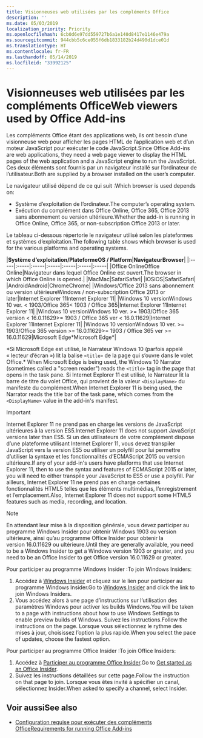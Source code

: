 ```yaml
---
title: Visionneuses web utilisées par les compléments Office
description: ''
ms.date: 05/03/2019
localization_priority: Priority
ms.openlocfilehash: 6cb0d6e97dd559727b6a1e140d8417e1146e479a
ms.sourcegitcommit: 944cbb5c6ce055f6db1833182b24d490d1dce01d
ms.translationtype: HT
ms.contentlocale: fr-FR
ms.lasthandoff: 05/14/2019
ms.locfileid: "33992125"
---
```

# <a name="web-viewers-used-by-office-add-ins"></a><span data-ttu-id="a0b06-102">Visionneuses web utilisées par les compléments Office</span><span class="sxs-lookup"><span data-stu-id="a0b06-102">Web viewers used by Office Add-ins</span></span>

<span data-ttu-id="a0b06-103">Les compléments Office étant des applications web, ils ont besoin d’une visionneuse web pour afficher les pages HTML de l’application web et d’un moteur JavaScript pour exécuter le code JavaScript.</span><span class="sxs-lookup"><span data-stu-id="a0b06-103">Since Office Add-ins are web applications, they need a web page viewer to display the HTML pages of the web application and a JavaScript engine to run the JavaScript.</span></span> <span data-ttu-id="a0b06-104">Ces deux éléments sont fournis par un navigateur installé sur l’ordinateur de l’utilisateur.</span><span class="sxs-lookup"><span data-stu-id="a0b06-104">Both are supplied by a browser installed on the user’s computer.</span></span>

<span data-ttu-id="a0b06-105">Le navigateur utilisé dépend de ce qui suit :</span><span class="sxs-lookup"><span data-stu-id="a0b06-105">Which browser is used depends on:</span></span>

- <span data-ttu-id="a0b06-106">Système d’exploitation de l’ordinateur.</span><span class="sxs-lookup"><span data-stu-id="a0b06-106">The computer’s operating system.</span></span>
- <span data-ttu-id="a0b06-107">Exécution du complément dans Office Online, Office 365, Office 2013 sans abonnement ou version ultérieure.</span><span class="sxs-lookup"><span data-stu-id="a0b06-107">Whether the add-in is running in Office Online, Office 365, or non-subscription Office 2013 or later.</span></span>

<span data-ttu-id="a0b06-108">Le tableau ci-dessous répertorie le navigateur utilisé selon les plateformes et systèmes d’exploitation.</span><span class="sxs-lookup"><span data-stu-id="a0b06-108">The following table shows which browser is used for the various platforms and operating systems.</span></span>

|<span data-ttu-id="a0b06-109">**Système d’exploitation/Plateforme**</span><span class="sxs-lookup"><span data-stu-id="a0b06-109">**OS / Platform**</span></span>|<span data-ttu-id="a0b06-110">**Navigateur**</span><span class="sxs-lookup"><span data-stu-id="a0b06-110">**Browser**</span></span>|
|:-----|:-----|:-----|:-----|:-----|:-----|:-----|
|<span data-ttu-id="a0b06-111">Office Online</span><span class="sxs-lookup"><span data-stu-id="a0b06-111">Office Online</span></span>|<span data-ttu-id="a0b06-112">Navigateur dans lequel Office Online est ouvert.</span><span class="sxs-lookup"><span data-stu-id="a0b06-112">The browser in which Office Online is opened.</span></span>|
|<span data-ttu-id="a0b06-113">Mac</span><span class="sxs-lookup"><span data-stu-id="a0b06-113">Mac</span></span>|<span data-ttu-id="a0b06-114">Safari</span><span class="sxs-lookup"><span data-stu-id="a0b06-114">Safari</span></span>|
|<span data-ttu-id="a0b06-115">iOS</span><span class="sxs-lookup"><span data-stu-id="a0b06-115">iOS</span></span>|<span data-ttu-id="a0b06-116">Safari</span><span class="sxs-lookup"><span data-stu-id="a0b06-116">Safari</span></span>|
|<span data-ttu-id="a0b06-117">Android</span><span class="sxs-lookup"><span data-stu-id="a0b06-117">Android</span></span>|<span data-ttu-id="a0b06-118">Chrome</span><span class="sxs-lookup"><span data-stu-id="a0b06-118">Chrome</span></span>|
|<span data-ttu-id="a0b06-119">Windows/Office 2013 sans abonnement ou version ultérieure</span><span class="sxs-lookup"><span data-stu-id="a0b06-119">Windows / non-subscription Office 2013 or later</span></span>|<span data-ttu-id="a0b06-120">Internet Explorer 11</span><span class="sxs-lookup"><span data-stu-id="a0b06-120">Internet Explorer 11</span></span>|
|<span data-ttu-id="a0b06-121">Windows 10 version</span><span class="sxs-lookup"><span data-stu-id="a0b06-121">Windows 10 ver.</span></span> <span data-ttu-id="a0b06-122">< 1903/Office 365</span><span class="sxs-lookup"><span data-stu-id="a0b06-122">< 1903 / Office 365</span></span>|<span data-ttu-id="a0b06-123">Internet Explorer 11</span><span class="sxs-lookup"><span data-stu-id="a0b06-123">Internet Explorer 11</span></span>|
|<span data-ttu-id="a0b06-124">Windows 10 version</span><span class="sxs-lookup"><span data-stu-id="a0b06-124">Windows 10 ver.</span></span> <span data-ttu-id="a0b06-125">>= 1903/Office 365 version < 16.0.11629</span><span class="sxs-lookup"><span data-stu-id="a0b06-125">>= 1903 / Office 365 ver < 16.0.11629</span></span>|<span data-ttu-id="a0b06-126">Internet Explorer 11</span><span class="sxs-lookup"><span data-stu-id="a0b06-126">Internet Explorer 11</span></span>|
|<span data-ttu-id="a0b06-127">Windows 10 version</span><span class="sxs-lookup"><span data-stu-id="a0b06-127">Windows 10 ver.</span></span> <span data-ttu-id="a0b06-128">>= 1903/Office 365 version >= 16.0.11629</span><span class="sxs-lookup"><span data-stu-id="a0b06-128">>= 1903 / Office 365 ver >= 16.0.11629</span></span>|<span data-ttu-id="a0b06-129">Microsoft Edge\*</span><span class="sxs-lookup"><span data-stu-id="a0b06-129">Microsoft Edge\*</span></span>|

<span data-ttu-id="a0b06-130">\*Si Microsoft Edge est utilisé, le Narrateur Windows 10 (parfois appelé « lecteur d’écran ») lit la balise `<title>` de la page qui s’ouvre dans le volet Office.</span><span class="sxs-lookup"><span data-stu-id="a0b06-130">\* When Microsoft Edge is being used, the Windows 10 Narrator (sometimes called a "screen reader") reads the `<title>` tag in the page that opens in the task pane.</span></span> <span data-ttu-id="a0b06-131">Si Internet Explorer 11 est utilisé, le Narrateur lit la barre de titre du volet Office, qui provient de la valeur `<DisplayName>` du manifeste du complément.</span><span class="sxs-lookup"><span data-stu-id="a0b06-131">When Internet Explorer 11 is being used, the Narrator reads the title bar of the task pane, which comes from the `<DisplayName>` value in the add-in's manifest.</span></span>

> [!IMPORTANT]
> <span data-ttu-id="a0b06-132">Internet Explorer 11 ne prend pas en charge les versions de JavaScript ultérieures à la version ES5.</span><span class="sxs-lookup"><span data-stu-id="a0b06-132">Internet Explorer 11 does not support JavaScript versions later than ES5.</span></span> <span data-ttu-id="a0b06-133">Si un des utilisateurs de votre complément dispose d’une plateforme utilisant Internet Explorer 11, vous devez transpiler JavaScript vers la version ES5 ou utiliser un polyfill pour lui permettre d’utiliser la syntaxe et les fonctionnalités d’ECMAScript 2015 ou version ultérieure.</span><span class="sxs-lookup"><span data-stu-id="a0b06-133">If any of your add-in's users have platforms that use Internet Explorer 11, then to use the syntax and features of ECMAScript 2015 or later, you will need to either transpile your JavaScript to ES5 or use a polyfill.</span></span> <span data-ttu-id="a0b06-134">Par ailleurs, Internet Explorer 11 ne prend pas en charge certaines fonctionnalités HTML5 telles que les éléments multimédias, l’enregistrement et l’emplacement.</span><span class="sxs-lookup"><span data-stu-id="a0b06-134">Also, Internet Explorer 11 does not support some HTML5 features such as media, recording, and location.</span></span>

> [!NOTE]
> <span data-ttu-id="a0b06-135">En attendant leur mise à la disposition générale, vous devez participer au programme Windows Insider pour obtenir Windows 1903 ou version ultérieure, ainsi qu’au programme Office Insider pour obtenir la version 16.0.11629 ou ultérieure.</span><span class="sxs-lookup"><span data-stu-id="a0b06-135">Until they are generally available, you need to be a Windows Insider to get a Windows version 1903 or greater, and you need to be an Office Insider to get Office version 16.0.11629 or greater.</span></span>
>
> <span data-ttu-id="a0b06-136">Pour participer au programme Windows Insider :</span><span class="sxs-lookup"><span data-stu-id="a0b06-136">To join Windows Insiders:</span></span>
> 
> 1. <span data-ttu-id="a0b06-137">Accédez à [Windows Insider](https://insider.windows.com) et cliquez sur le lien pour participer au programme Windows Insider.</span><span class="sxs-lookup"><span data-stu-id="a0b06-137">Go to [Windows Insider](https://insider.windows.com) and click the link to join Windows Insiders.</span></span>
> 2. <span data-ttu-id="a0b06-138">Vous accédez alors à une page d’instructions sur l’utilisation des paramètres Windows pour activer les builds Windows.</span><span class="sxs-lookup"><span data-stu-id="a0b06-138">You will be taken to a page with instructions about how to use Windows Settings to enable preview builds of Windows.</span></span> <span data-ttu-id="a0b06-139">Suivez les instructions.</span><span class="sxs-lookup"><span data-stu-id="a0b06-139">Follow the instructions on the page.</span></span> <span data-ttu-id="a0b06-140">Lorsque vous sélectionnez le rythme des mises à jour, choisissez l’option la plus rapide.</span><span class="sxs-lookup"><span data-stu-id="a0b06-140">When you select the pace of updates, choose the fastest option.</span></span>
>
> <span data-ttu-id="a0b06-141">Pour participer au programme Office Insider :</span><span class="sxs-lookup"><span data-stu-id="a0b06-141">To join Office Insiders:</span></span>
> 
> 1. <span data-ttu-id="a0b06-142">Accédez à [Participer au programme Office Insider](https://insider.office.com/join).</span><span class="sxs-lookup"><span data-stu-id="a0b06-142">Go to [Get started as an Office Insider](https://insider.office.com/join).</span></span>
> 2. <span data-ttu-id="a0b06-143">Suivez les instructions détaillées sur cette page.</span><span class="sxs-lookup"><span data-stu-id="a0b06-143">Follow the instruction on that page to join.</span></span> <span data-ttu-id="a0b06-144">Lorsque vous êtes invité à spécifier un canal, sélectionnez Insider.</span><span class="sxs-lookup"><span data-stu-id="a0b06-144">When asked to specify a channel, select Insider.</span></span>

## <a name="see-also"></a><span data-ttu-id="a0b06-145">Voir aussi</span><span class="sxs-lookup"><span data-stu-id="a0b06-145">See also</span></span>

- [<span data-ttu-id="a0b06-146">Configuration requise pour exécuter des compléments Office</span><span class="sxs-lookup"><span data-stu-id="a0b06-146">Requirements for running Office Add-ins</span></span>](requirements-for-running-office-add-ins.md)
